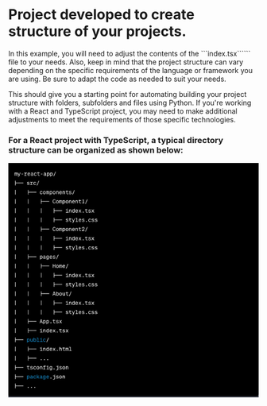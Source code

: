 # Project developed to create structure of your projects.

In this example, you will need to adjust the contents of the ```index.tsx`````` file to your needs. Also, keep in mind that the project structure can vary depending on the specific requirements of the language or framework you are using. Be sure to adapt the code as needed to suit your needs.

<p>
This should give you a starting point for automating building your project structure with folders, subfolders and files using Python. If you're working with a React and TypeScript project, you may need to make additional adjustments to meet the requirements of those specific technologies.

### For a React project with TypeScript, a typical directory structure can be organized as shown below:

![React project structure](image/my-react-app.png)
